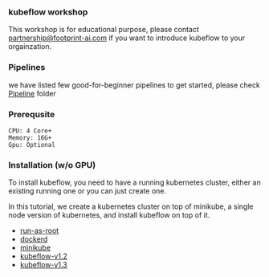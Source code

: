 ### kubeflow workshop

This workshop is for educational purpose, please contact <partnership@footprint-ai.com> if you want to introduce kubeflow to your orgainzation.


### Pipelines

we have listed few good-for-beginner pipelines to get started, please check [Pipeline](pipelines) folder

### Prerequsite

```
CPU: 4 Core+
Memory: 16G+
Gpu: Optional
```

### Installation (w/o GPU)

To install kubeflow, you need to have a running kubernetes cluster, either an existing running one or you can just create one.

In this tutorial, we create a kubernetes cluster on top of minikube, a single node version of kubernetes, and install kubeflow on top of it.


* [run-as-root](install/runasroot.sh)
* [dockerd](install/dockerd.sh)
* [minikube](install/minikube.sh)
* [kubeflow-v1.2](install/kubeflow.v12.sh)
* [kubeflow-v1.3](install/kubeflow.v13.sh)
